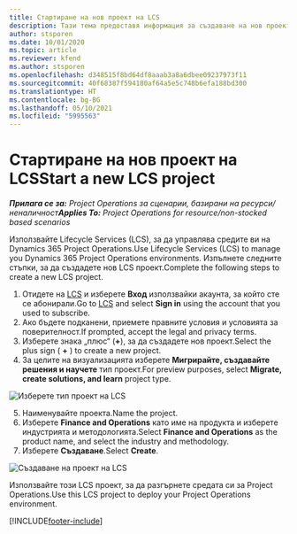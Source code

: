 ```yaml
---
title: Стартиране на нов проект на LCS
description: Тази тема предоставя информация за създаване на нов проект в LCS за вашата среда в Project Operations.
author: stsporen
ms.date: 10/01/2020
ms.topic: article
ms.reviewer: kfend
ms.author: stsporen
ms.openlocfilehash: d348515f8bd64df8aaab3a8a6dbee09237973f11
ms.sourcegitcommit: 40f68387f594180af64a5e5c748b6efa188bd300
ms.translationtype: HT
ms.contentlocale: bg-BG
ms.lasthandoff: 05/10/2021
ms.locfileid: "5995563"
---
```

# <a name="start-a-new-lcs-project"></a><span data-ttu-id="c93c2-103">Стартиране на нов проект на LCS</span><span class="sxs-lookup"><span data-stu-id="c93c2-103">Start a new LCS project</span></span>

<span data-ttu-id="c93c2-104">_**Прилага се за:** Project Operations за сценарии, базирани на ресурси/неналичност_</span><span class="sxs-lookup"><span data-stu-id="c93c2-104">_**Applies To:** Project Operations for resource/non-stocked based scenarios_</span></span>

<span data-ttu-id="c93c2-105">Използвайте Lifecycle Services (LCS), за да управлява средите ви на Dynamics 365 Project Operations.</span><span class="sxs-lookup"><span data-stu-id="c93c2-105">Use Lifecycle Services (LCS) to manage you Dynamics 365 Project Operations environments.</span></span> <span data-ttu-id="c93c2-106">Изпълнете следните стъпки, за да създадете нов LCS проект.</span><span class="sxs-lookup"><span data-stu-id="c93c2-106">Complete the following steps to create a new LCS project.</span></span>

1. <span data-ttu-id="c93c2-107">Отидете на [LCS](https://lcs.dynamics.com/Logon/Index) и изберете **Вход** използвайки акаунта, за който сте се абонирали.</span><span class="sxs-lookup"><span data-stu-id="c93c2-107">Go to [LCS](https://lcs.dynamics.com/Logon/Index) and select **Sign in** using the account that you used to subscribe.</span></span>
2. <span data-ttu-id="c93c2-108">Ако бъдете подканени, приемете правните условия и условията за поверителност.</span><span class="sxs-lookup"><span data-stu-id="c93c2-108">If prompted, accept the legal and privacy terms.</span></span>
3. <span data-ttu-id="c93c2-109">Изберете знака „плюс“ (**+**), за да създадете нов проект.</span><span class="sxs-lookup"><span data-stu-id="c93c2-109">Select the plus sign ( **+** ) to create a new project.</span></span>
4. <span data-ttu-id="c93c2-110">За целите на визуализацията изберете **Мигрирайте, създавайте решения и научете** тип проект.</span><span class="sxs-lookup"><span data-stu-id="c93c2-110">For preview purposes, select **Migrate, create solutions, and learn** project type.</span></span>

  ![Изберете тип проект на LCS](./media/create-lcs-1.png)

5. <span data-ttu-id="c93c2-112">Наименувайте проекта.</span><span class="sxs-lookup"><span data-stu-id="c93c2-112">Name the project.</span></span> 
6. <span data-ttu-id="c93c2-113">Изберете **Finance and Operations** като име на продукта и изберете индустрията и методологията.</span><span class="sxs-lookup"><span data-stu-id="c93c2-113">Select **Finance and Operations** as the product name, and select the industry and methodology.</span></span> 
7. <span data-ttu-id="c93c2-114">Изберете **Създаване**.</span><span class="sxs-lookup"><span data-stu-id="c93c2-114">Select **Create**.</span></span>

![Създаване на проект на LCS](./media/create-lcs-2.png)

<span data-ttu-id="c93c2-116">Използвайте този LCS проект, за да разгърнете средата си за Project Operations.</span><span class="sxs-lookup"><span data-stu-id="c93c2-116">Use this LCS project to deploy your Project Operations environment.</span></span>



[!INCLUDE[footer-include](../includes/footer-banner.md)]
